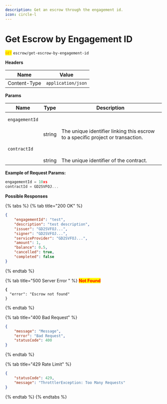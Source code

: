 ```yaml
---
description: Get an escrow through the engagement id.
icon: circle-l
---
```


# Get Escrow by Engagement ID

<mark style="color:orange;">**`GET`**</mark> `escrow/get-escrow-by-engagement-id`



**Headers**

| Name         | Value              |
| ------------ | ------------------ |
| Content-Type | `application/json` |

**Params**

| Name                                  | Type   | Description                                                                     |
| ------------------------------------- | ------ | ------------------------------------------------------------------------------- |
| <pre><code>engagementId
</code></pre> | string | The unique identifier linking this escrow to a specific project or transaction. |
| <pre><code>contractId
</code></pre>   | string | The unique identifier of the contract.                                          |



**Example of Request Params:**

```javascript
engagementId = 10xs
contractId = GD2SVFOJ...
```



**Possible Responses**

{% tabs %}
{% tab title="200 OK" %}
```json
{
    "engagementId": "test",
    "description": "test description",
    "issuer": "GD2SVFOJ...",
    "signer": "GD2SVFOJ...",
    "serviceProvider": "GD2SVFOJ...",
    "amount": 1,
    "balance": 0.5,
    "cancelled": true,
    "completed": false
}
```
{% endtab %}

{% tab title="500 Server Error " %}
<mark style="color:red;">**Not Found**</mark>

<pre class="language-json"><code class="lang-json"><strong>{
</strong>  "error": "Escrow not found"
}
</code></pre>
{% endtab %}

{% tab title="400 Bad Request" %}
```json
{
    "message": "Message",
    "error": "Bad Request",
    "statusCode": 400
}

```
{% endtab %}

{% tab title="429 Rate Limit" %}
```json
{
    "statusCode": 429,
    "message": "ThrottlerException: Too Many Requests"
}
```
{% endtab %}
{% endtabs %}
